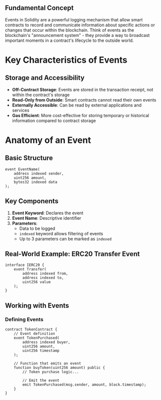## Fundamental Concept

Events in Solidity are a powerful logging mechanism that allow smart contracts to record and communicate information about specific actions or changes that occur within the blockchain. Think of events as the blockchain's "announcement system" - they provide a way to broadcast important moments in a contract's lifecycle to the outside world.

# Key Characteristics of Events

## Storage and Accessibility

- **Off-Contract Storage**: Events are stored in the transaction receipt, not within the contract's storage
- **Read-Only from Outside**: Smart contracts cannot read their own events
- **Externally Accessible**: Can be read by external applications and services
- **Gas Efficient**: More cost-effective for storing temporary or historical information compared to contract storage

# Anatomy of an Event

## Basic Structure

```solidity
event EventName(
    address indexed sender,
    uint256 amount,
    bytes32 indexed data
);

```

## Key Components

1. **Event Keyword**: Declares the event
2. **Event Name**: Descriptive identifier
3. **Parameters**:
   - Data to be logged
   - `indexed` keyword allows filtering of events
   - Up to 3 parameters can be marked as `indexed`

## Real-World Example: ERC20 Transfer Event

```solidity
interface IERC20 {
    event Transfer(
        address indexed from,
        address indexed to,
        uint256 value
    );
}

```

## Working with Events

### Defining Events

```solidity
contract TokenContract {
    // Event definition
    event TokenPurchased(
        address indexed buyer,
        uint256 amount,
        uint256 timestamp
    );

    // Function that emits an event
    function buyToken(uint256 amount) public {
        // Token purchase logic...

        // Emit the event
        emit TokenPurchased(msg.sender, amount, block.timestamp);
    }
}

```
